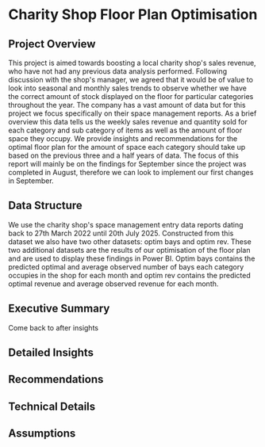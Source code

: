 # Charity Shop Floor Plan Optimisation
## Project Overview
This project is aimed towards boosting a local charity shop's sales revenue, who have not had any previous data analysis performed. Following discussion with the shop's manager, we agreed that it would be of value to look into seasonal and monthly sales trends to observe whether we have the correct amount of stock displayed on the floor for particular categories throughout the year. The company has a vast amount of data but for this project we focus specifically on their space management reports. As a brief overview this data tells us the weekly sales revenue and quantity sold for each category and sub category of items as well as the amount of floor space they occupy. We provide insights and recommendations for the optimal floor plan for the amount of space each category should take up based on the previous three and a half years of data. The focus of this report will mainly be on the findings for September since the project was completed in August, therefore we can look to implement our first changes in September.

## Data Structure
We use the charity shop's space management entry data reports dating back to 27th March 2022 until 20th July 2025. Constructed from this dataset we also have two other datasets: optim bays and optim rev. These two additional datasets are the results of our optimisation of the floor plan and are used to display these findings in Power BI. Optim bays contains the predicted optimal and average observed number of bays each category occupies in the shop for each month and optim rev contains the predicted optimal revenue and average observed revenue for each month.

## Executive Summary
Come back to after insights

## Detailed Insights

## Recommendations

## Technical Details

## Assumptions
